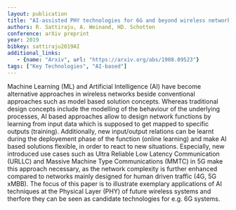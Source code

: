 ```yaml
---
layout: publication
title: "AI-assisted PHY technologies for 6G and beyond wireless networks"
authors: R. Sattiraju, A. Weinand, HD. Schotten
conference: arXiv preprint 
year: 2019
bibkey: sattiraju2019AI
additional_links:
   - {name: "Arxiv", url: "https://arxiv.org/abs/1908.09523"}
tags: ["Key Technologies", "AI-based"]
---
```

Machine Learning (ML) and Artificial Intelligence (AI) have become alternative approaches in wireless networks
beside conventional approaches such as model based solution
concepts. Whereas traditional design concepts include the modelling of the behaviour of the underlying processes, AI based
approaches allow to design network functions by learning from
input data which is supposed to get mapped to specific outputs
(training). Additionally, new input/output relations can be learnt
during the deployement phase of the function (online learning)
and make AI based solutions flexible, in order to react to new
situations. Especially, new introduced use cases such as Ultra
Reliable Low Latency Communication (URLLC) and Massive
Machine Type Communications (MMTC) in 5G make this approach necessary, as the network complexity is further enhanced
compared to networks mainly designed for human driven traffic
(4G, 5G xMBB). The focus of this paper is to illustrate exemplary
applications of AI techniques at the Physical Layer (PHY) of
future wireless systems and therfore they can be seen as candidate
technologies for e.g. 6G systems.